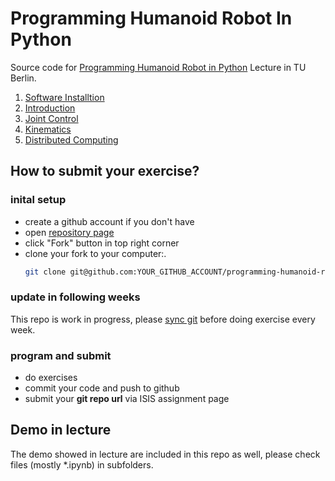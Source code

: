 Programming Humanoid Robot In Python
====================================

Source code for [Programming Humanoid Robot in Python](http://www.dainamite.de/#program_soccer_robots) Lecture in TU Berlin.

1. [Software Installtion](./software_installation)
2. [Introduction](./introduction)
3. [Joint Control](./joint_control)
4. [Kinematics](./kinematics)
5. [Distributed Computing](./distributed_computing)

## How to submit your exercise?
### inital setup
* create a github account if you don't have
* open [repository page](https://github.com/DAInamite/programming-humanoid-robot-in-python)
* click "Fork" button in top right corner
* clone your fork to your computer:.
  ```sh
  git clone git@github.com:YOUR_GITHUB_ACCOUNT/programming-humanoid-robot-in-python.git
  ```

### update in following weeks
This repo is work in progress, please [sync git](https://help.github.com/articles/syncing-a-fork/) before doing exercise every week.

### program and submit

* do exercises
* commit your code and push to github
* submit your **git repo url** via ISIS assignment page

## Demo in lecture
The demo showed in lecture are included in this repo as well, please check files (mostly *.ipynb) in subfolders.
